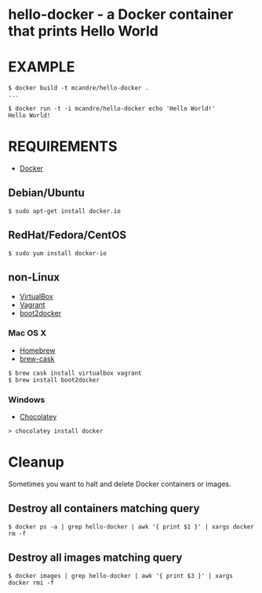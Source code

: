 # hello-docker - a Docker container that prints Hello World

# EXAMPLE

```
$ docker build -t mcandre/hello-docker .
...

$ docker run -t -i mcandre/hello-docker echo 'Hello World!'
Hello World!
```

# REQUIREMENTS

* [Docker](https://www.docker.com/)

## Debian/Ubuntu

```
$ sudo apt-get install docker.io
```

## RedHat/Fedora/CentOS

```
$ sudo yum install docker-io
```

## non-Linux

* [VirtualBox](https://www.virtualbox.org/)
* [Vagrant](https://www.vagrantup.com/)
* [boot2docker](http://boot2docker.io/)

### Mac OS X

* [Homebrew](http://brew.sh/)
* [brew-cask](http://caskroom.io/)

```
$ brew cask install virtualbox vagrant
$ brew install boot2docker
```

### Windows

* [Chocolatey](https://chocolatey.org/)

```
> chocolatey install docker
```

# Cleanup

Sometimes you want to halt and delete Docker containers or images.

## Destroy all containers matching query

```
$ docker ps -a | grep hello-docker | awk '{ print $1 }' | xargs docker rm -f
```

## Destroy all images matching query

```
$ docker images | grep hello-docker | awk '{ print $3 }' | xargs docker rmi -f
```
